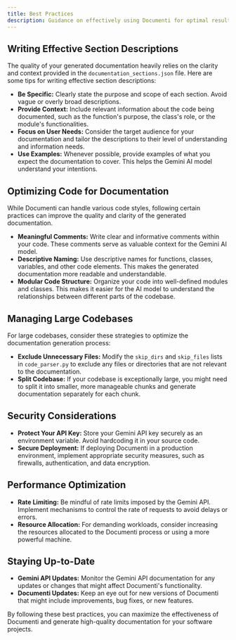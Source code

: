 ```yaml
---
title: Best Practices
description: Guidance on effectively using Documenti for optimal results.
---
```


## Writing Effective Section Descriptions

The quality of your generated documentation heavily relies on the clarity and context provided in the `documentation_sections.json` file. Here are some tips for writing effective section descriptions:

- **Be Specific:** Clearly state the purpose and scope of each section. Avoid vague or overly broad descriptions.
- **Provide Context:** Include relevant information about the code being documented, such as the function's purpose, the class's role, or the module's functionalities.
- **Focus on User Needs:** Consider the target audience for your documentation and tailor the descriptions to their level of understanding and information needs.
- **Use Examples:** Whenever possible, provide examples of what you expect the documentation to cover. This helps the Gemini AI model understand your intentions.

## Optimizing Code for Documentation

While Documenti can handle various code styles, following certain practices can improve the quality and clarity of the generated documentation.

- **Meaningful Comments:** Write clear and informative comments within your code. These comments serve as valuable context for the Gemini AI model.
- **Descriptive Naming:** Use descriptive names for functions, classes, variables, and other code elements. This makes the generated documentation more readable and understandable.
- **Modular Code Structure:** Organize your code into well-defined modules and classes. This makes it easier for the AI model to understand the relationships between different parts of the codebase.

## Managing Large Codebases

For large codebases, consider these strategies to optimize the documentation generation process:

- **Exclude Unnecessary Files:** Modify the `skip_dirs` and `skip_files` lists in `code_parser.py` to exclude any files or directories that are not relevant to the documentation.
- **Split Codebase:** If your codebase is exceptionally large, you might need to split it into smaller, more manageable chunks and generate documentation separately for each chunk.

## Security Considerations

- **Protect Your API Key:** Store your Gemini API key securely as an environment variable. Avoid hardcoding it in your source code.
- **Secure Deployment:** If deploying Documenti in a production environment, implement appropriate security measures, such as firewalls, authentication, and data encryption.

## Performance Optimization

- **Rate Limiting:** Be mindful of rate limits imposed by the Gemini API. Implement mechanisms to control the rate of requests to avoid delays or errors.
- **Resource Allocation:** For demanding workloads, consider increasing the resources allocated to the Documenti process or using a more powerful machine.

## Staying Up-to-Date

- **Gemini API Updates:** Monitor the Gemini API documentation for any updates or changes that might affect Documenti's functionality.
- **Documenti Updates:** Keep an eye out for new versions of Documenti that might include improvements, bug fixes, or new features.

By following these best practices, you can maximize the effectiveness of Documenti and generate high-quality documentation for your software projects. 
